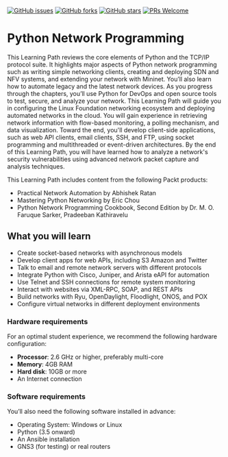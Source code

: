 


[![GitHub issues](https://img.shields.io/github/issues/PacktPublishing/Python-Network-Programming.svg)](https://github.com/PacktPublishing/Python-Network-Programming/issues)
[![GitHub forks](https://img.shields.io/github/forks/PacktPublishing/Python-Network-Programming.svg)](https://github.com/PacktPublishing/Python-Network-Programming/network)
[![GitHub stars](https://img.shields.io/github/stars/PacktPublishing/Python-Network-Programming.svg)](https://github.com/PacktPublishing/Python-Network-Programming/stargazers)
[![PRs Welcome](https://img.shields.io/badge/PRs-welcome-brightgreen.svg)](https://github.com/PacktPublishing/Python-Network-Programming/pulls)



# Python Network Programming
This Learning Path reviews the core elements of Python and the TCP/IP protocol suite. It highlights major aspects of Python network programming such as writing simple networking clients, creating and deploying SDN and NFV systems, and extending your network with Mininet. You’ll also learn how to automate legacy and the latest network devices. As you progress through the chapters, you’ll use Python for DevOps and open source tools to test, secure, and analyze your network. This Learning Path will guide you in configuring the Linux Foundation networking ecosystem and deploying automated networks in the cloud. You will gain experience in retrieving network information with flow-based monitoring, a polling mechanism, and data visualization. Toward the end, you'll develop client-side applications, such as web API clients, email clients, SSH, and FTP, using socket programming and multithreaded or event-driven architectures.
By the end of this Learning Path, you will have learned how to analyze a network's security vulnerabilities using advanced network packet capture and analysis techniques. 

This Learning Path includes content from the following Packt products:

* Practical Network Automation by Abhishek Ratan
* Mastering Python Networking by Eric Chou
* Python Network Programming Cookbook, Second Edition by Dr. M. O. Faruque Sarker, Pradeeban Kathiravelu

## What you will learn
* Create socket-based networks with asynchronous models
* Develop client apps for web APIs, including S3 Amazon and Twitter
* Talk to email and remote network servers with different protocols
* Integrate Python with Cisco, Juniper, and Arista eAPI for automation
* Use Telnet and SSH connections for remote system monitoring
* Interact with websites via XML-RPC, SOAP, and REST APIs
* Build networks with Ryu, OpenDaylight, Floodlight, ONOS, and POX
* Configure virtual networks in different deployment environments



### Hardware requirements
For an optimal student experience, we recommend the following hardware configuration:
* **Processor**: 2.6 GHz or higher, preferably multi-core
* **Memory**: 4GB RAM
* **Hard disk**: 10GB or more
* An Internet connection



### Software requirements
You’ll also need the following software installed in advance:
* Operating System: Windows or Linux
* Python (3.5 onward)
* An Ansible installation
* GNS3 (for testing) or real routers
